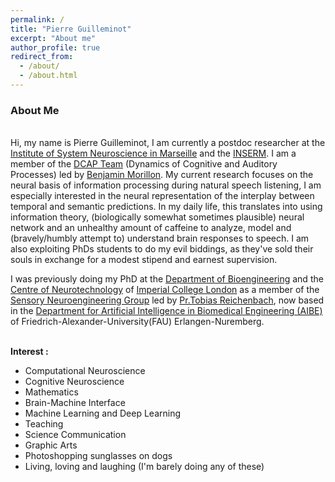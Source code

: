 ```yaml
---
permalink: /
title: "Pierre Guilleminot"
excerpt: "About me"
author_profile: true
redirect_from: 
  - /about/
  - /about.html
---
```


### About Me
\
Hi, my name is Pierre Guilleminot, I am currently a postdoc researcher at the [Institute of System Neuroscience in Marseille](https://ins-amu.fr/) and the [INSERM](https://www.inserm.fr/en/home/). I am a member of the [DCAP Team](https://ins-amu.fr/dcp) (Dynamics of Cognitive and Auditory Processes) led by [Benjamin Morillon](https://scholar.google.fr/citations?user=lBwWtFUAAAAJ&hl=fr). My current research focuses on the neural basis of information processing during natural speech listening, I am especially interested in the neural representation of the interplay between temporal and semantic predictions. In my daily life, this translates into using information theory, (biologically somewhat sometimes plausible) neural network and an unhealthy amount of caffeine to analyze, model and (bravely/humbly attempt to) understand brain responses to speech. I am also exploiting PhDs students to do my evil biddings, as they've sold their souls in exchange for a modest stipend and earnest supervision.

I was previously doing my PhD at the [Department of Bioengineering](https://www.imperial.ac.uk/bioengineering/) and the [Centre of Neurotechnology](https://www.imperial.ac.uk/neurotechnology "The best CDT") of [Imperial College London](https://www.imperial.ac.uk/) as a member of the [Sensory Neuroengineering Group](http://www.bg.ic.ac.uk/research/reichenbach/) led by [Pr.Tobias Reichenbach](https://reichenbach.bg-research.cc.ic.ac.uk/team.html), now based in the [Department for Artificial Intelligence in Biomedical Engineering (AIBE)](https://www.tf.fau.eu/faculty-of-engineering/departments-and-chairs/artificial-intelligence-in-biomedical-engineering/) of Friedrich-Alexander-University(FAU) Erlangen-Nuremberg.

\
**Interest :**  
  - Computational Neuroscience
  - Cognitive Neuroscience
  - Mathematics
  - Brain-Machine Interface
  - Machine Learning and Deep Learning
  - Teaching
  - Science Communication
  - Graphic Arts
  - Photoshopping sunglasses on dogs
  - Living, loving and laughing (I'm barely doing any of these)                            

